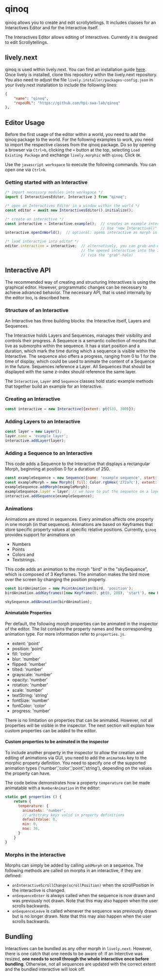 # qinoq

qinoq allows you to create and edit scrollytellings. It includes classes for an Interactives Editor and for the Interactive itself.

The Interactives Editor allows editing of Interactives. Currently it is designed to edit Scrollytellings.

## lively.next

qinoq is used within lively.next. You can find an installation guide [here](https://github.com/LivelyKernel/lively.next#Installation-and-Setup).
Once lively is installed, clone this repository within the lively.next repository.
You also need to adjust the file `lively.installer/packages-config.json` in your lively.next installation to include the following lines:

```json
{
    "name": "qinoq",
    "repoURL": "https://github.com/hpi-swa-lab/qinoq"
},
```

## Editor Usage

Before the first usage of the editor within a world, you need to add the qinoq package to the world.
For the following examples to work, you need to import the respective classes from the qinoq package. Do so by opening a browser via `Ctrl+b`, clicking the `+` button at the top, selecting `Load Existing Package` and exchange `lively.morphic` with `qinoq`. Click `OK`.

Use the `javascript workspace` to execute the following commands. You can open one via `Ctrl+k`.

### Getting started with an Interactive

```js
/* import necessary modules into workspace */
import { InteractivesEditor, Interactive } from "qinoq";

/* open an Interactives Editor in a window within the world */
const editor = await new InteractivesEditor().initialize();

/* create an interactive */
const interactive = Interactive.example();  // creates an example interactive
                                            // Use "new Interactive()" to create an empty Interactive
interactive.openInWorld();  // optional: opens interactive as morph in the world

/* load interactive into editor */
editor.interactive = interactive;  // alternatively, you can grab-and-drop
                                   // the opened interactive into the Interactive Holder of the editor
                                   // (via the "grab"-halo)
```

## Interactive API

The recommended way of creating and structuring Interactives is using the graphical editor.
However, programmatic changes can be necessary to achieve advanced behavior.
The necessary API, that is used internally by the editor too, is described here.

### Structure of an Interactive

An Interactive has three building blocks: the Interactive itself, Layers and Sequences.

The Interactive holds Layers and Sequences, manages their visibility and controls their progress.
A Sequence is a semantic collection of morphs that live as submorphs within the sequence. It has a start position and a duration, which mark the time during which a sequence is visible within the Interactive. The sequence also offers a progress, ranging from 0 to 1 for the time of display, which could be used to animate the content of a Sequence in the future.
Sequences reference a Layer. All Sequences that should be displayed with the same z-index should reference the same layer.

The `Interactive`, `Layer` and `Sequence` classes hold static example methods that together build an example for an Interactive.

### Creating an Interactive

```js
const interactive = new Interactive({extent: pt(533, 300)});
```

### Adding Layers to an Interactive

```js
const layer = new Layer();
layer.name = 'example layer';
interactive.addLayer(layer);
```

### Adding a Sequence to an Interactive

This code adds a Sequence to the Interactive that displays a rectangular Morph, beginning at position 0 for a duration of 250.

```js
const exampleSequence = new Sequence({name: 'example sequence', start: 0, duration: 500});
const exampleMorph = new Morph({ fill: Color.rgbHex('272a7c'), extent: pt(400, 300) });
exampleSequence.addMorph(exampleMorph);
exampleSequence.layer = layer; // we have to put the sequence on a layer in the interactive
interactive.addSequence(exampleSequence);
```

### Animations

Animations are stored in sequences. Every animation affects one property in one morph (in that sequence).
Animations are based on Keyframes that store specific property values at specific relative positions.
Currently, `qinoq` provides support for animations on

- Numbers
- Points
- Colors and
- Textstrings.

This code adds an animation to the morph "bird" in the "skySequence", which is composed of 3 Keyframes. The animation makes the bird move over the screen by changing the position property.

```js
const birdAnimation = new PointAnimation(bird, 'position');
birdAnimation.addKeyframes([new Keyframe(0, pt(0, 200), 'start'), new Keyframe(0.5, pt(200, 300)), new Keyframe(1, pt(400, 0), 'end')]); // Keyframes are created; Naming the keyframe is optional

skySequence.addAnimation(birdAnimation);
```

#### Animatable Properties

Per default, the following morph properties can be animated in the inspector of the editor. The list contains the property names and the corresponding animation type.
For more information refer to `properties.js`.

- extent: 'point'
- position: 'point'
- fill: 'color'
- blur: 'number'
- flipped: 'number'
- tilted: 'number'
- grayscale: 'number'
- opacity: 'number'
- rotation: 'number'
- scale: 'number'
- textString: 'string'
- fontSize: 'number'
- fontColor: 'color'
- progress: 'number'

There is no limitation on properties that can be animated. However, not all properties will be visible in the inspector.
The next section will explain how custom properties can be added to the editor.

#### Custom properties to be animated in the inspector

To include another property in the inspector to allow the creation and editing of animations via GUI, you need to add the `animateAs` key to the morphic property definition.
You need to specify one of the supported animation types ('number','color','point','string'), depending on the values the property can have.

The code below demonstrates how a property `temperature` can be made animatable with a `NumberAnimation` in the editor:

```js
static get properties () {
    return {
      temperature: {
        animateAs: 'number',
        // arbitrary keys valid in property definitions
        defaultValue: 0,
        min: 0,
        max: 36,
      }
    }
}
```

### Morphs in the interactive

Morphs can simply be added by calling `addMorph` on a sequence. The following methods are called on morphs in an interactive, if they are defined:

- `onInteractiveScrollChange(scrollPosition)` when the scrollPosition in the interactive is changed.
- `onSequenceEnter` is always called when the sequence is now drawn and was previously not drawn. Note that this may also happen when the user scrolls backwards.
- `onSequenceLeave` is called whenever the sequence was previously drawn but is no longer drawn. Note that this may also happen when the user scrolls backwards.

## Bundling

Interactives can be bundled as any other morph in `lively.next`. However, there is one catch that one needs to be aware of:
If an Interctive was resized, **one needs to scroll through the whole interactive once before bundling**.
Otherwise, not all sequences are updated with the correct extent and the bundled interactive will look off.
